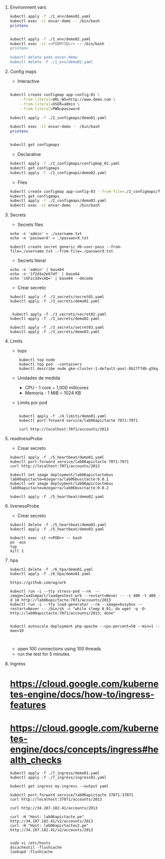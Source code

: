 
1. Environment vars
    ```bash
    kubectl apply -f ./1_env/demo01.yaml
    kubectl exec -it envar-demo -- /bin/bash
    printenv
    

    kubectl apply -f ./1_env/demo02.yaml
    kubectl exec -it <<PODMYSQL>> -- /bin/bash
    printenv

    kubectl delete pods envar-demo
    kubectl delete -f ./1_env/demo02.yaml
    ```

1. Config maps

    - Interactive
    ```bash

    kubectl create configmap app-config-01 \
        --from-literal=URL_WS=http://www.demo.com \
        --from-literal=USER=admin \
        --from-literal=PWD=password 

    kubectl apply -f ./2_configmaps/demo01.yaml

    kubectl exec -it envar-demo -- /bin/bash
    printenv


    kubectl get configmaps
    ```

    - Declarative
    ```bash
    kubectl apply -f ./2_configmaps/configmap_01.yaml
    kubectl get configmaps
    kubectl apply -f ./2_configmaps/demo02.yaml
    ```

    - Files
    ```bash
    kubectl create configmap app-config-03 --from-file=./2_configmaps/files/
    kubectl get configmaps
    kubectl apply -f ./2_configmaps/demo03.yaml
    kubectl exec -it envar-demo -- /bin/bash
    ```    

    
1. Secrets
    - Secrets files
    ```
    echo -n 'admin' > ./username.txt
    echo -n 'password' > ./password.txt

    kubectl create secret generic db-user-pass --from-file=./username.txt --from-file=./password.txt
    ```

    - Secrets literal
    ```
    echo -n 'admin' | base64
    echo -n '1f2d1e2e67df' | base64
    echo 'cGFzc3dvcmQ=' | base64 --decode
    ```


    - Crear secreto
    ```
    kubectl apply -f ./3_secrets/secret01.yaml
    kubectl apply -f ./3_secrets/demo01.yaml


     kubectl apply -f ./3_secrets/secret02.yaml
    kubectl apply -f ./3_secrets/demo02.yaml

    kubectl apply -f ./3_secrets/secret03.yaml
    kubectl apply -f ./3_secrets/demo03.yaml
    ```    



1. Limits

    - tops
    ``` 
        kubectl top node
        kubectl top pod --containers
        kubectl describe node gke-cluster-1-default-pool-0b17f7db-g5kq
    ```
    - Unidades de medida

        * CPU - 1 core ~ 1,000 millicores
        * Memoria - 1 MiB ~ 1024 KB


    - Limits por pod
    ```
       
        kubectl apply -f ./4_limits/demo01.yaml
        kubectl port-forward service/lab06apictacte 7071:7071

        curl http://localhost:7071/accounts/2013
     ```

1. readinessProbe

    - Crear secreto
    ```
    kubectl apply -f ./5_heartbeat/demo01.yaml
    kubectl port-forward service/lab06apictacte 7071:7071
    curl http://localhost:7071/accounts/2013

    kubectl set image deployment/lab06apictactebus lab06apictacte=mzegarra/lab06busctacte:0.0.1
    kubectl set image deployment/lab06apictactebus lab06apictacte=mzegarra/lab06busctacte:0.0.2
    
    kubectl apply -f ./5_heartbeat/demo02.yaml
     ```

1. livenessProbe

    - Crear secreto
    ```
    kubectl delete -f ./5_heartbeat/demo02.yaml
    kubectl apply -f ./5_heartbeat/demo03.yaml

    kubectl exec -it <<POD>> -- bash
    ps -aux 
    top
    kill 1
     ```

1. hpa

    ```
    kubectl delete -f ./6_hpa/demo01.yaml
    kubectl apply -f ./6_hpa/demo01.yaml

    https://github.com/wg/wrk

    kubectl run -i --tty stress-pod --rm  --image=loadimpact/loadgentest-wrk --restart=Never -- -c 400 -t 400 -d 1m http://lab06apictacte:7071/accounts/2013
    kubectl run -i --tty load-generator --rm --image=busybox --restart=Never -- /bin/sh -c "while sleep 0.01; do wget -q -O- http://lab06apictacte:7071/accounts/2013; done"


    kubectl autoscale deployment php-apache --cpu-percent=50 --min=1 --max=10



     ```

     * open 100 connections using 100 threads
     * run the test for 5 minutes

1. Ingress
    # https://cloud.google.com/kubernetes-engine/docs/how-to/ingress-features
    # https://cloud.google.com/kubernetes-engine/docs/concepts/ingress#health_checks
    ```
    kubectl apply -f ./7_ingress/demo01.yaml
    kubectl apply -f ./7_ingress/ingress01.yaml

    kubectl get ingress my-ingress --output yaml

    kubectl port-forward service/lab06apictacte 37071:37071
    curl http://localhost:37071/accounts/2013

    curl http://34.107.182.41/accounts/2013

    curl -H "Host: lab06apictacte.pe" http://34.107.182.41/v2/accounts/2013
    curl -H "Host: lab06apictactev2.pe" http://34.107.182.41/v2/accounts/2013
    
    
    sudo vi /etc/hosts
    dscacheutil -flushcache
    lookupd -flushcache
    ```    